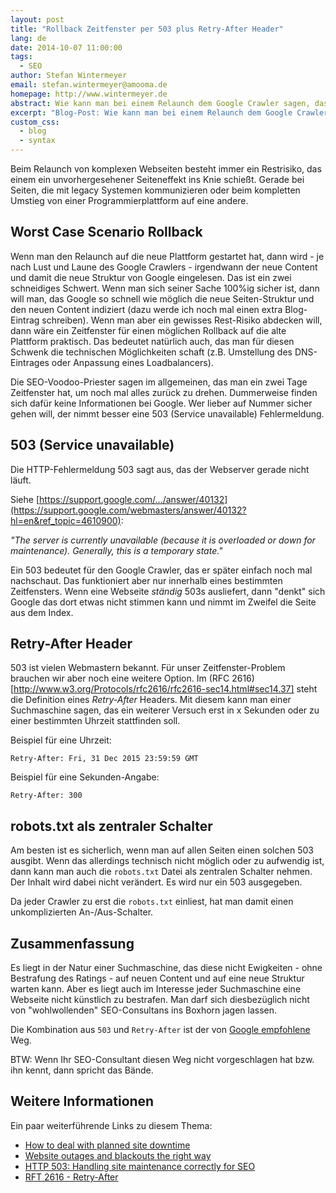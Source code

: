 ```yaml
---
layout: post
title: "Rollback Zeitfenster per 503 plus Retry-After Header"
lang: de
date: 2014-10-07 11:00:00
tags:
  - SEO
author: Stefan Wintermeyer
email: stefan.wintermeyer@amooma.de
homepage: http://www.wintermeyer.de
abstract: Wie kann man bei einem Relaunch dem Google Crawler sagen, das er später noch mal wieder kommen soll?
excerpt: "Blog-Post: Wie kann man bei einem Relaunch dem Google Crawler sagen, das er später noch mal wieder kommen soll?"
custom_css:
  - blog
  - syntax
---
```

Beim Relaunch von komplexen Webseiten besteht immer ein Restrisiko, das einem ein unvorhergesehener Seiteneffekt ins Knie schießt. Gerade bei Seiten, die mit legacy Systemen kommunizieren oder beim kompletten Umstieg von einer Programmierplattform auf eine andere.

## Worst Case Scenario Rollback

Wenn man den Relaunch auf die neue Plattform gestartet hat, dann wird - je nach Lust und Laune des Google Crawlers - irgendwann der neue Content und damit die neue Struktur von Google eingelesen. Das ist ein zwei schneidiges Schwert. Wenn man sich seiner Sache 100%ig sicher ist, dann will man, das Google so schnell wie möglich die neue Seiten-Struktur und den neuen Content indiziert (dazu werde ich noch mal einen extra Blog-Eintrag schreiben). Wenn man aber ein gewisses Rest-Risiko abdecken will, dann wäre ein Zeitfenster für einen möglichen Rollback auf die alte Plattform praktisch. Das bedeutet natürlich auch, das man für diesen Schwenk die technischen Möglichkeiten schaft (z.B. Umstellung des DNS-Eintrages oder Anpassung eines Loadbalancers).

Die SEO-Voodoo-Priester sagen im allgemeinen, das man ein zwei Tage Zeitfenster hat, um noch mal alles zurück zu drehen. Dummerweise finden sich dafür keine Informationen bei Google. Wer lieber auf Nummer sicher gehen will, der nimmt besser eine 503 (Service unavailable) Fehlermeldung.

## 503 (Service unavailable)

Die HTTP-Fehlermeldung 503 sagt aus, das der Webserver gerade nicht läuft.

Siehe [https://support.google.com/.../answer/40132](https://support.google.com/webmasters/answer/40132?hl=en&ref_topic=4610900):

*"The server is currently unavailable (because it is overloaded or down for maintenance). Generally, this is a temporary state."*

Ein 503 bedeutet für den Google Crawler, das er später einfach noch mal nachschaut. Das funktioniert aber nur innerhalb eines bestimmten Zeitfensters. Wenn eine Webseite *ständig* 503s ausliefert, dann "denkt" sich Google das dort etwas nicht stimmen kann und nimmt im Zweifel die Seite aus dem Index.

## Retry-After Header

503 ist vielen Webmastern bekannt. Für unser Zeitfenster-Problem brauchen wir aber noch eine weitere Option. Im (RFC 2616)[http://www.w3.org/Protocols/rfc2616/rfc2616-sec14.html#sec14.37] steht die Definition eines *Retry-After* Headers. Mit diesem kann man einer Suchmaschine sagen, das ein weiterer Versuch erst in x Sekunden oder zu einer bestimmten Uhrzeit stattfinden soll.

Beispiel für eine Uhrzeit:

```
Retry-After: Fri, 31 Dec 2015 23:59:59 GMT
```

Beispiel für eine Sekunden-Angabe:

```
Retry-After: 300
```

## robots.txt als zentraler Schalter

Am besten ist es sicherlich, wenn man auf allen Seiten einen solchen 503 ausgibt. Wenn das allerdings technisch nicht möglich oder zu aufwendig ist, dann kann man auch die `robots.txt` Datei als zentralen Schalter nehmen. Der Inhalt wird dabei nicht verändert. Es wird nur ein 503 ausgegeben.

Da jeder Crawler zu erst die `robots.txt` einliest, hat man damit einen unkomplizierten An-/Aus-Schalter.

## Zusammenfassung

Es liegt in der Natur einer Suchmaschine, das diese nicht Ewigkeiten - ohne Bestrafung des Ratings - auf neuen Content und auf eine neue Struktur warten kann. Aber es liegt auch im Interesse jeder Suchmaschine eine Webseite nicht künstlich zu bestrafen. Man darf sich diesbezüglich nicht von "wohlwollenden" SEO-Consultans ins Boxhorn jagen lassen.

Die Kombination aus `503` und `Retry-After` ist der von [Google empfohlene](http://googlewebmastercentral.blogspot.de/2011/01/how-to-deal-with-planned-site-downtime.html) Weg.

BTW: Wenn Ihr SEO-Consultant diesen Weg nicht vorgeschlagen hat bzw. ihn kennt, dann spricht das Bände.

## Weitere Informationen

Ein paar weiterführende Links zu diesem Thema:

- [How to deal with planned site downtime](http://googlewebmastercentral.blogspot.de/2011/01/how-to-deal-with-planned-site-downtime.html)
- [Website outages and blackouts the right way](https://plus.google.com/+PierreFar/posts/Gas8vjZ5fmB)
- [HTTP 503: Handling site maintenance correctly for SEO](https://yoast.com/http-503-site-maintenance-seo/)
- [RFT 2616 - Retry-After](http://www.w3.org/Protocols/rfc2616/rfc2616-sec14.html#sec14.37)
